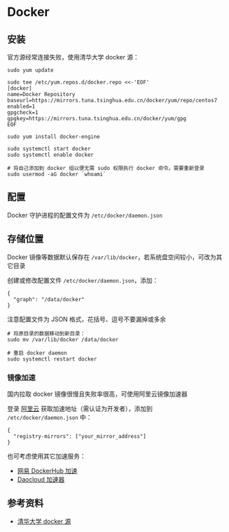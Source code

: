 # Docker

## 安装

官方源经常连接失败，使用清华大学 docker 源：

```
sudo yum update

sudo tee /etc/yum.repos.d/docker.repo <<-'EOF'
[docker]
name=Docker Repository
baseurl=https://mirrors.tuna.tsinghua.edu.cn/docker/yum/repo/centos7
enabled=1
gpgcheck=1
gpgkey=https://mirrors.tuna.tsinghua.edu.cn/docker/yum/gpg
EOF

sudo yum install docker-engine

sudo systemctl start docker
sudo systemctl enable docker

# 将自己添加到 docker 组以便无需 sudo 权限执行 docker 命令。需要重新登录
sudo usermod -aG docker `whoami`
```

## 配置

Docker 守护进程的配置文件为 `/etc/docker/daemon.json`

## 存储位置

Docker 镜像等数据默认保存在 `/var/lib/docker`，若系统盘空间较小，可改为其它目录

创建或修改配置文件 `/etc/docker/daemon.json`，添加：

```
{
  "graph": "/data/docker"
}
```

注意配置文件为 JSON 格式，花括号、逗号不要漏掉或多余

```
# 将原目录的数据移动到新目录：
sudo mv /var/lib/docker /data/docker

# 重启 docker daemon
sudo systemctl restart docker
```

### 镜像加速

国内拉取 docker 镜像很慢且失败率很高，可使用阿里云镜像加速器

登录 [阿里云](https://cr.console.aliyun.com/#/accelerator) 获取加速地址（需认证为开发者），添加到 `/etc/docker/daemon.json` 中：

```
{
  "registry-mirrors": ["your_mirror_address"]
}
```

也可考虑使用其它加速服务：

* [网易 DockerHub 加速](https://c.163.com/wiki/index.php?title=DockerHub%E9%95%9C%E5%83%8F%E5%8A%A0%E9%80%9F)
* [Daocloud 加速器](https://www.daocloud.io/mirror)

## 参考资料

* [清华大学 docker 源](https://mirror.tuna.tsinghua.edu.cn/help/docker/)
